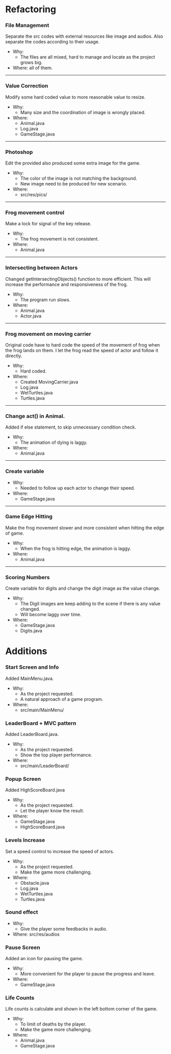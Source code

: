 # Refactoring
### File Management
Separate the src codes with external resources like image and audios. Also separate the codes according to their usage.
- Why: 
    - The files are all mixed, hard to manage and locate as the project grows big.
- Where: all of them.
---
### Value Correction
Modify some hard coded value to more reasonable value to resize.
- Why: 
    - Many size and the coordination of image is wrongly placed.
- Where:
    - Animal.java
    - Log.java
    - GameStage.java
---
### Photoshop
Edit the provided also produced some extra image for the game.
- Why: 
    - The color of the image is not matching the background.
    - New image need to be produced for new scenario.
- Where: 
    - src/res/pics/
---
### Frog movement control
Make a lock for signal of the key release.
- Why:
    - The frog movement is not consistent.
- Where:
    - Animal.java
---
### Intersecting between Actors
Changed getIntersectingObjects() function to more efficient. This will increase the performance and responsiveness of the frog.
- Why:
    - The program run slows.
- Where:
    - Animal.java
    - Actor.java
---
### Frog movement on moving carrier
Original code have to hard code the speed of the movement of frog when the frog lands on them. I let the frog read the speed of actor and follow it directly.
- Why:
    - Hard coded.
- Where:
    - Created MovingCarrier.java
    - Log.java
    - WetTurtles.java
    - Turtles.java
---
### Change act() in Animal.
Added if else statement, to skip unnecessary condition check.
- Why:
    - The animation of dying is laggy.
- Where:
    - Animal.java
---
### Create variable
- Why:
    - Needed to follow up each actor to change their speed.
- Where:
    - GameStage.java
---
### Game Edge Hitting
Make the frog movement slower and more consistent when hitting the edge of game.
- Why:
    - When the frog is hitting edge, the animation is laggy.
- Where:
    - Animal.java

---
### Scoring Numbers
Create variable for digits and change the digit image as the value change.
- Why:
    - The Digit images are keep adding to the scene if there is any value changed.
    - Will become laggy over time.
- Where:
    - GameStage.java
    - Digits.java




# Additions

### Start Screen and Info
Added MainMenu.java.
- Why:
    - As the project requested.
    - A natural approach of a game program.
- Where:
    - src/main/MainMenu/
### LeaderBoard + MVC pattern
Added LeaderBoard.java.
- Why:
    - As the project requested.
    - Show the top player performance.
- Where:
    - src/main/LeaderBoard/

### Popup Screen
Added HighScoreBoard.java
- Why:
    - As the project requested.
    - Let the player know the result.
- Where:
    - GameStage.java
    - HighScoreBoard.java

### Levels Increase
Set a speed control to increase the speed of actors.
- Why:
    - As the project requested.
    - Make the game more challenging.
- Where:
    - Obstacle.java
    - Log.java
    - WetTurtles.java
    - Turtles.java

### Sound effect
- Why:
    - Give the player some feedbacks in audio.
- Where: src/res/audios

### Pause Screen
Added an icon for pausing the game.
- Why:
    - More convenient for the player to pause the progress and leave.
- Where:
    - GameStage.java

### Life Counts
Life counts is calculate and shown in the left bottom corner of the game.
- Why:
    - To limit of deaths by the player.
    - Make the game more challenging.
- Where:
    - Animal.java
    - GameStage.java



